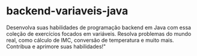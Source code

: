 # backend-variaveis-java
Desenvolva suas habilidades de programação backend em Java com essa coleção de exercícios focados em variáveis. Resolva problemas do mundo real, como cálculo de IMC, conversão de temperatura e muito mais. Contribua e aprimore suas habilidades!"
